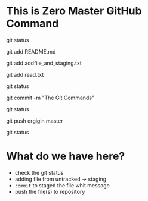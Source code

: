 # This is Zero Master GitHub Command
git status

git add README.md

git add addfile_and_staging.txt

git add read.txt

git status

git commit -m "The Git Commands"

git status

git push orgigin master

git status

# What do we have here?
- check the git status
- adding file from untracked -> staging
- `commit` to staged the file whit message
- push the file(s) to repository


